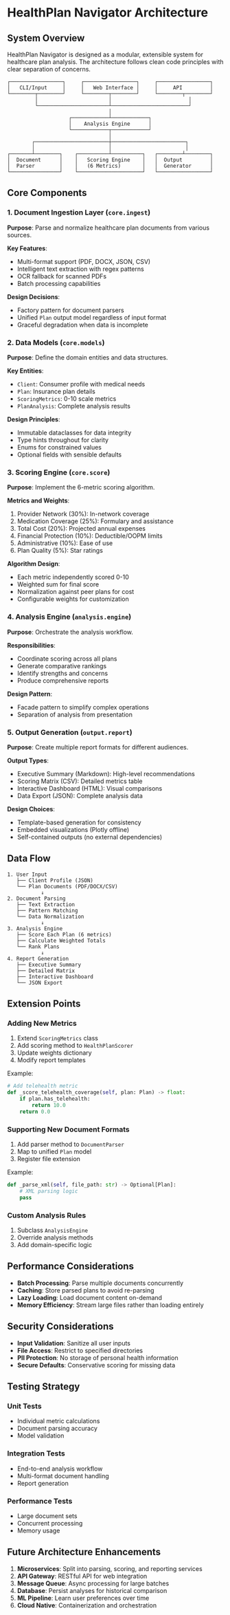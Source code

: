 # HealthPlan Navigator Architecture

## System Overview

HealthPlan Navigator is designed as a modular, extensible system for healthcare plan analysis. The architecture follows clean code principles with clear separation of concerns.

```
┌─────────────────┐     ┌─────────────────┐     ┌─────────────────┐
│   CLI/Input     │     │   Web Interface │     │     API         │
└────────┬────────┘     └────────┬────────┘     └────────┬────────┘
         │                       │                         │
         └───────────────────────┴─────────────────────────┘
                                 │
                    ┌────────────┴────────────┐
                    │    Analysis Engine      │
                    └────────────┬────────────┘
                                 │
        ┌────────────────────────┼────────────────────────┐
        │                        │                        │
┌───────┴────────┐    ┌──────────┴──────────┐   ┌────────┴────────┐
│  Document      │    │   Scoring Engine    │   │  Output         │
│  Parser        │    │   (6 Metrics)       │   │  Generator      │
└────────────────┘    └─────────────────────┘   └─────────────────┘
```

## Core Components

### 1. Document Ingestion Layer (`core.ingest`)

**Purpose**: Parse and normalize healthcare plan documents from various sources.

**Key Features**:
- Multi-format support (PDF, DOCX, JSON, CSV)
- Intelligent text extraction with regex patterns
- OCR fallback for scanned PDFs
- Batch processing capabilities

**Design Decisions**:
- Factory pattern for document parsers
- Unified `Plan` output model regardless of input format
- Graceful degradation when data is incomplete

### 2. Data Models (`core.models`)

**Purpose**: Define the domain entities and data structures.

**Key Entities**:
- `Client`: Consumer profile with medical needs
- `Plan`: Insurance plan details
- `ScoringMetrics`: 0-10 scale metrics
- `PlanAnalysis`: Complete analysis results

**Design Principles**:
- Immutable dataclasses for data integrity
- Type hints throughout for clarity
- Enums for constrained values
- Optional fields with sensible defaults

### 3. Scoring Engine (`core.score`)

**Purpose**: Implement the 6-metric scoring algorithm.

**Metrics and Weights**:
1. Provider Network (30%): In-network coverage
2. Medication Coverage (25%): Formulary and assistance
3. Total Cost (20%): Projected annual expenses
4. Financial Protection (10%): Deductible/OOPM limits
5. Administrative (10%): Ease of use
6. Plan Quality (5%): Star ratings

**Algorithm Design**:
- Each metric independently scored 0-10
- Weighted sum for final score
- Normalization against peer plans for cost
- Configurable weights for customization

### 4. Analysis Engine (`analysis.engine`)

**Purpose**: Orchestrate the analysis workflow.

**Responsibilities**:
- Coordinate scoring across all plans
- Generate comparative rankings
- Identify strengths and concerns
- Produce comprehensive reports

**Design Pattern**: 
- Facade pattern to simplify complex operations
- Separation of analysis from presentation

### 5. Output Generation (`output.report`)

**Purpose**: Create multiple report formats for different audiences.

**Output Types**:
- Executive Summary (Markdown): High-level recommendations
- Scoring Matrix (CSV): Detailed metrics table
- Interactive Dashboard (HTML): Visual comparisons
- Data Export (JSON): Complete analysis data

**Design Choices**:
- Template-based generation for consistency
- Embedded visualizations (Plotly offline)
- Self-contained outputs (no external dependencies)

## Data Flow

```
1. User Input
   ├── Client Profile (JSON)
   └── Plan Documents (PDF/DOCX/CSV)
           ↓
2. Document Parsing
   ├── Text Extraction
   ├── Pattern Matching
   └── Data Normalization
           ↓
3. Analysis Engine
   ├── Score Each Plan (6 metrics)
   ├── Calculate Weighted Totals
   └── Rank Plans
           ↓
4. Report Generation
   ├── Executive Summary
   ├── Detailed Matrix
   ├── Interactive Dashboard
   └── JSON Export
```

## Extension Points

### Adding New Metrics

1. Extend `ScoringMetrics` class
2. Add scoring method to `HealthPlanScorer`
3. Update weights dictionary
4. Modify report templates

Example:
```python
# Add telehealth metric
def _score_telehealth_coverage(self, plan: Plan) -> float:
    if plan.has_telehealth:
        return 10.0
    return 0.0
```

### Supporting New Document Formats

1. Add parser method to `DocumentParser`
2. Map to unified `Plan` model
3. Register file extension

Example:
```python
def _parse_xml(self, file_path: str) -> Optional[Plan]:
    # XML parsing logic
    pass
```

### Custom Analysis Rules

1. Subclass `AnalysisEngine`
2. Override analysis methods
3. Add domain-specific logic

## Performance Considerations

- **Batch Processing**: Parse multiple documents concurrently
- **Caching**: Store parsed plans to avoid re-parsing
- **Lazy Loading**: Load document content on-demand
- **Memory Efficiency**: Stream large files rather than loading entirely

## Security Considerations

- **Input Validation**: Sanitize all user inputs
- **File Access**: Restrict to specified directories
- **PII Protection**: No storage of personal health information
- **Secure Defaults**: Conservative scoring for missing data

## Testing Strategy

### Unit Tests
- Individual metric calculations
- Document parsing accuracy
- Model validation

### Integration Tests
- End-to-end analysis workflow
- Multi-format document handling
- Report generation

### Performance Tests
- Large document sets
- Concurrent processing
- Memory usage

## Future Architecture Enhancements

1. **Microservices**: Split into parsing, scoring, and reporting services
2. **API Gateway**: RESTful API for web integration
3. **Message Queue**: Async processing for large batches
4. **Database**: Persist analyses for historical comparison
5. **ML Pipeline**: Learn user preferences over time
6. **Cloud Native**: Containerization and orchestration